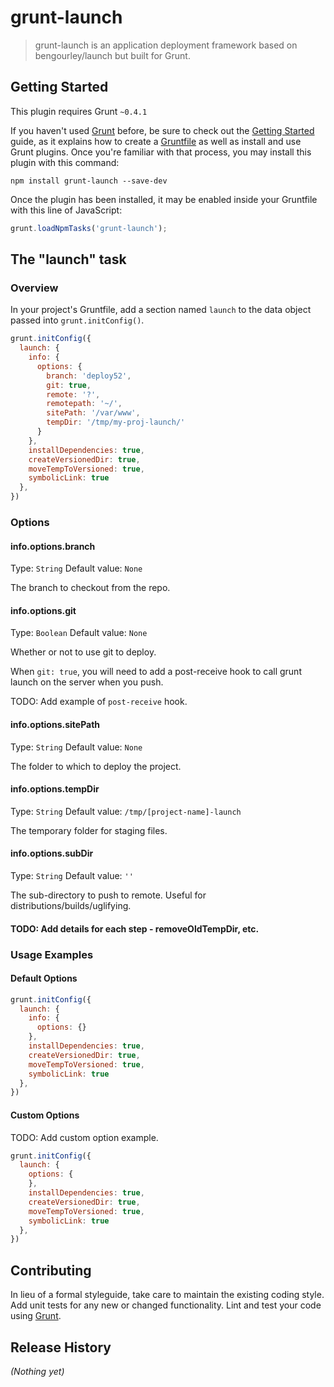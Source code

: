# grunt-launch

> grunt-launch is an application deployment framework based on bengourley/launch but built for Grunt.

## Getting Started
This plugin requires Grunt `~0.4.1`

If you haven't used [Grunt](http://gruntjs.com/) before, be sure to check out the [Getting Started](http://gruntjs.com/getting-started) guide, as it explains how to create a [Gruntfile](http://gruntjs.com/sample-gruntfile) as well as install and use Grunt plugins. Once you're familiar with that process, you may install this plugin with this command:

```shell
npm install grunt-launch --save-dev
```

Once the plugin has been installed, it may be enabled inside your Gruntfile with this line of JavaScript:

```js
grunt.loadNpmTasks('grunt-launch');
```

## The "launch" task

### Overview
In your project's Gruntfile, add a section named `launch` to the data object passed into `grunt.initConfig()`.

```js
grunt.initConfig({
  launch: {
    info: {
      options: {
        branch: 'deploy52',
        git: true,
        remote: '?',
        remotepath: '~/',
        sitePath: '/var/www',
        tempDir: '/tmp/my-proj-launch/'
      }
    },
    installDependencies: true,
    createVersionedDir: true,
    moveTempToVersioned: true,
    symbolicLink: true
  },
})
```

### Options

#### info.options.branch
Type: `String`
Default value: `None`

The branch to checkout from the repo.

#### info.options.git
Type: `Boolean`
Default value: `None`

Whether or not to use git to deploy.

When `git: true`, you will need to add a post-receive hook to call grunt launch on the server when you push.

TODO: Add example of `post-receive` hook.

#### info.options.sitePath
Type: `String`
Default value: `None`

The folder to which to deploy the project.

#### info.options.tempDir
Type: `String`
Default value: `/tmp/[project-name]-launch`

The temporary folder for staging files.

#### info.options.subDir
Type: `String`
Default value: `''`

The sub-directory to push to remote. Useful for distributions/builds/uglifying.

#### TODO: Add details for each step - removeOldTempDir, etc.

### Usage Examples

#### Default Options


```js
grunt.initConfig({
  launch: {
    info: {
      options: {}
    },
    installDependencies: true,
    createVersionedDir: true,
    moveTempToVersioned: true,
    symbolicLink: true
  },
})
```

#### Custom Options
TODO: Add custom option example.

```js
grunt.initConfig({
  launch: {
    options: {
    },
    installDependencies: true,
    createVersionedDir: true,
    moveTempToVersioned: true,
    symbolicLink: true
  },
})
```

## Contributing
In lieu of a formal styleguide, take care to maintain the existing coding style. Add unit tests for any new or changed functionality. Lint and test your code using [Grunt](http://gruntjs.com/).

## Release History
_(Nothing yet)_
